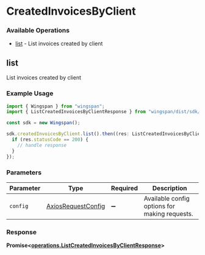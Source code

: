 # CreatedInvoicesByClient

### Available Operations

* [list](#list) - List invoices created by client

## list

List invoices created by client

### Example Usage

```typescript
import { Wingspan } from "wingspan";
import { ListCreatedInvoicesByClientResponse } from "wingspan/dist/sdk/models/operations";

const sdk = new Wingspan();

sdk.createdInvoicesByClient.list().then((res: ListCreatedInvoicesByClientResponse) => {
  if (res.statusCode == 200) {
    // handle response
  }
});
```

### Parameters

| Parameter                                                    | Type                                                         | Required                                                     | Description                                                  |
| ------------------------------------------------------------ | ------------------------------------------------------------ | ------------------------------------------------------------ | ------------------------------------------------------------ |
| `config`                                                     | [AxiosRequestConfig](https://axios-http.com/docs/req_config) | :heavy_minus_sign:                                           | Available config options for making requests.                |


### Response

**Promise<[operations.ListCreatedInvoicesByClientResponse](../../models/operations/listcreatedinvoicesbyclientresponse.md)>**

